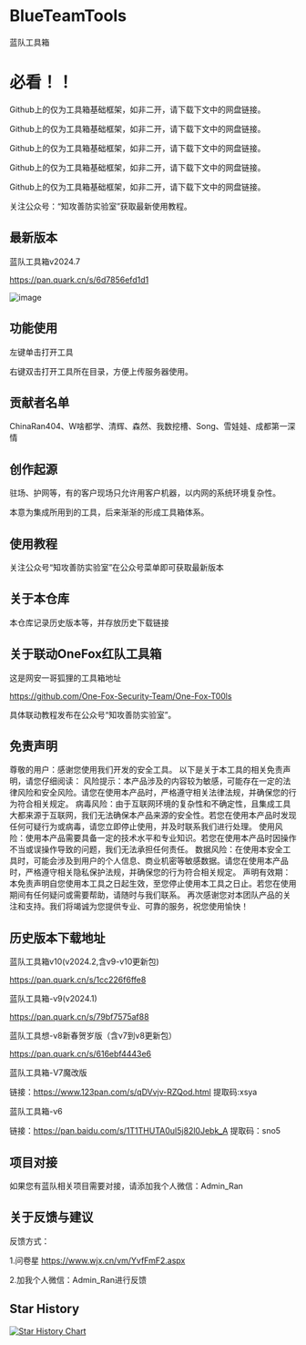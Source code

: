 # BlueTeamTools

蓝队工具箱

# 必看！！

Github上的仅为工具箱基础框架，如非二开，请下载下文中的网盘链接。

Github上的仅为工具箱基础框架，如非二开，请下载下文中的网盘链接。

Github上的仅为工具箱基础框架，如非二开，请下载下文中的网盘链接。

Github上的仅为工具箱基础框架，如非二开，请下载下文中的网盘链接。

Github上的仅为工具箱基础框架，如非二开，请下载下文中的网盘链接。


关注公众号：“知攻善防实验室”获取最新使用教程。

## 最新版本

蓝队工具箱v2024.7

https://pan.quark.cn/s/6d7856efd1d1

![image](https://github.com/ChinaRan0/BlueTeamTools/assets/88515720/0f2a94da-107c-49bb-a339-d8354aec8321)


## 功能使用

左键单击打开工具

右键双击打开工具所在目录，方便上传服务器使用。


## 贡献者名单

ChinaRan404、W啥都学、清辉、森然、我数挖槽、Song、雪娃娃、成都第一深情

## 创作起源

驻场、护网等，有的客户现场只允许用客户机器，以内网的系统环境复杂性。

本意为集成所用到的工具，后来渐渐的形成工具箱体系。

## 使用教程

关注公众号“知攻善防实验室”在公众号菜单即可获取最新版本

## 关于本仓库

本仓库记录历史版本等，并存放历史下载链接

## 关于联动OneFox红队工具箱

这是网安一哥狐狸的工具箱地址

https://github.com/One-Fox-Security-Team/One-Fox-T00ls

具体联动教程发布在公众号“知攻善防实验室”。

## 免责声明

尊敬的用户：感谢您使用我们开发的安全工具。
以下是关于本工具的相关免责声明，请您仔细阅读：
风险提示：本产品涉及的内容较为敏感，可能存在一定的法律风险和安全风险。请您在使用本产品时，严格遵守相关法律法规，并确保您的行为符合相关规定。
病毒风险：由于互联网环境的复杂性和不确定性，且集成工具大都来源于互联网，我们无法确保本产品来源的安全性。若您在使用本产品时发现任何可疑行为或病毒，请您立即停止使用，并及时联系我们进行处理。
使用风险：使用本产品需要具备一定的技术水平和专业知识。若您在使用本产品时因操作不当或误操作导致的问题，我们无法承担任何责任。
数据风险：在使用本安全工具时，可能会涉及到用户的个人信息、商业机密等敏感数据。请您在使用本产品时，严格遵守相关隐私保护法规，并确保您的行为符合相关规定。
声明有效期：本免责声明自您使用本工具之日起生效，至您停止使用本工具之日止。若您在使用期间有任何疑问或需要帮助，请随时与我们联系。
再次感谢您对本团队产品的关注和支持。我们将竭诚为您提供专业、可靠的服务，祝您使用愉快！

## 历史版本下载地址

蓝队工具箱v10(v2024.2,含v9-v10更新包)

https://pan.quark.cn/s/1cc226f6ffe8

蓝队工具箱-v9(v2024.1)

https://pan.quark.cn/s/79bf7575af88

蓝队工具想-v8新春贺岁版（含v7到v8更新包）

https://pan.quark.cn/s/616ebf4443e6

蓝队工具箱-V7魔改版

链接：https://www.123pan.com/s/qDVvjv-RZQod.html 提取码:xsya

蓝队工具箱-v6

链接：https://pan.baidu.com/s/1T1THUTA0uI5j82l0Jebk_A 提取码：sno5

## 项目对接

如果您有蓝队相关项目需要对接，请添加我个人微信：Admin_Ran

## 关于反馈与建议

反馈方式：

1.问卷星
https://www.wjx.cn/vm/YvfFmF2.aspx

2.加我个人微信：Admin_Ran进行反馈

## Star History

[![Star History Chart](https://api.star-history.com/svg?repos=ChinaRan0/BlueTeamTools&type=Date)](https://star-history.com/#ChinaRan0/BlueTeamTools&Date)



